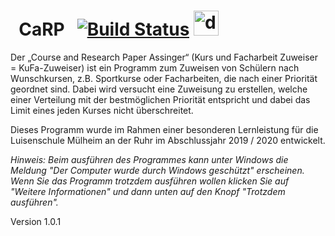 # &nbsp; CaRP &nbsp; [![Build Status](https://travis-ci.com/juhu1705/CaRP.svg?token=jXzPqCHyzYqHb3HyWTwe&branch=master)](https://travisci.org/juhu1705/CaRP) <img src="https://user-images.githubusercontent.com/42274434/72210172-ae878d00-34b7-11ea-899f-fea2e3c2f01a.png" alt="drawing" width="40"/>

Der „Course and Research Paper Assinger“ (Kurs und Facharbeit Zuweiser = KuFa-Zuweiser) ist ein Programm zum Zuweisen von Schülern nach Wunschkursen, z.B. Sportkurse oder Facharbeiten, die nach einer Priorität geordnet sind. Dabei wird versucht eine Zuweisung zu erstellen, welche einer Verteilung mit der bestmöglichen Priorität entspricht und dabei das Limit eines jeden Kurses nicht überschreitet.

Dieses Programm wurde im Rahmen einer besonderen Lernleistung für die Luisenschule Mülheim an der Ruhr im Abschlussjahr 2019 / 2020 entwickelt.

_Hinweis: Beim ausführen des Programmes kann unter Windows die Meldung "Der Computer wurde durch Windows geschützt" erscheinen. Wenn Sie das Programm trotzdem ausführen wollen klicken Sie auf "Weitere Informationen" und dann unten auf den Knopf "Trotzdem ausführen"._

Version 1.0.1
